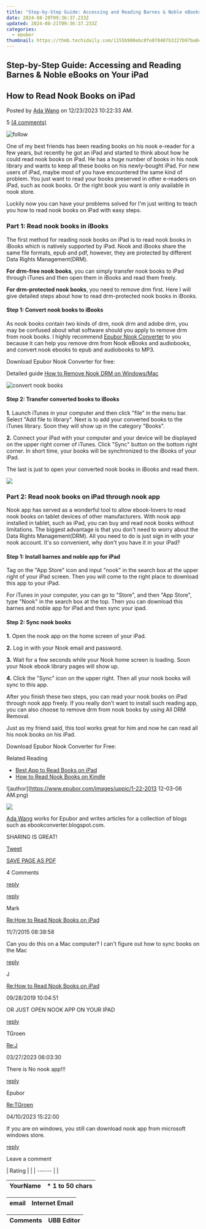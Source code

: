 ```yaml
---
title: "Step-by-Step Guide: Accessing and Reading Barnes & Noble eBooks on Your iPad"
date: 2024-08-20T09:36:37.233Z
updated: 2024-08-21T09:36:37.233Z
categories:
  - epubor
thumbnail: https://thmb.techidaily.com/1155b908ebc8fe078487b3227b97ba044636fc4713be9d07ea00e7f8a9937936.jpeg
---
```


## Step-by-Step Guide: Accessing and Reading Barnes & Noble eBooks on Your iPad

## How to Read Nook Books on iPad

Posted by [Ada Wang](https://plus.google.com/+AdaWang/posts) on 12/23/2023 10:22:33 AM.

5 [(4 comments)](http://www.epubor.com/#comment-area) 



![follow](http://www.epubor.com/images/follow.png)

One of my best friends has been reading books on his nook e-reader for a few years, but recently he got an iPad and started to think about how he could read nook books on iPad. He has a huge number of books in his nook library and wants to keep all these books on his newly-bought iPad. For new users of iPad, maybe most of you have encountered the same kind of problem. You just want to read your books preserved in other e-readers on iPad, such as nook books. Or the right book you want is only available in nook store. 

Luckily now you can have your problems solved for I'm just writing to teach you how to read nook books on iPad with easy steps.

###  Part 1: Read nook books in iBooks

The first method for reading nook books on iPad is to read nook books in iBooks which is natively supported by iPad. Nook and iBooks share the same file formats, epub and pdf, however, they are protected by different Data Rights Management(DRM). 

**For drm-free nook books**, you can simply transfer nook books to iPad through iTunes and then open them in iBooks and read them freely. 

**For drm-protected nook books**, you need to remove drm first. Here I will give detailed steps about how to read drm-protected nook books in iBooks.

#### Step 1: Convert nook books to iBooks

As nook books contain two kinds of drm, nook drm and adobe drm, you may be confused about what software should you apply to remove drm from nook books. I highly recommend [Epubor Nook Converter](https://tools.techidaily.com/epubor/nook-converter/) to you because it can help you remove drm from Nook eBooks and audiobooks, and convert nook ebooks to epub and audiobooks to MP3.

Download Epubor Nook Converter for free:

[](https://tools.techidaily.com/epubor/nook-converter/) [](https://tools.techidaily.com/epubor/nook-converter/) 

Detailed guide [How to Remove Nook DRM on Windows/Mac](https://tools.techidaily.com/epubor/products/)

![convert nook books](http://www.epubor.com/images/uppic/convert-nook-books-1.png)

#### Step 2: Transfer converted books to iBooks

**1.** Launch iTunes in your computer and then click "file" in the menu bar. Select "Add file to library". Next is to add your converted books to the iTunes library. Soon they will show up in the category "Books".

**2.** Connect your iPad with your computer and your device will be displayed on the upper right corner of iTunes. Click "Sync" button on the bottom right corner. In short time, your books will be synchronized to the iBooks of your iPad. 

The last is just to open your converted nook books in iBooks and read them.

<!-- affiliate ads begin -->
<a href="https://store.massmailsoftware.com/order/checkout.php?PRODS=1300375&QTY=1&AFFILIATE=108875&CART=1"><img src="https://secure.avangate.com/images/merchant/dc87c13749315c7217cdc4ac692e704c/banera_for_partners-15_%281%29.jpg" border="0"></a>
<!-- affiliate ads end -->
### Part 2: Read nook books on iPad through nook app

Nook app has served as a wonderful tool to allow ebook-lovers to read nook books on tablet devices of other manufacturers. With nook app installed in tablet, such as iPad, you can buy and read nook books without limitations. The biggest advantage is that you don't need to worry about the Data Rights Management(DRM). All you need to do is just sign in with your nook account. It's so convenient, why don't you have it in your iPad? 

#### Step 1: Install barnes and noble app for iPad

Tag on the "App Store" icon and input "nook" in the search box at the upper right of your iPad screen. Then you will come to the right place to download this app to your iPad.

For iTunes in your computer, you can go to "Store", and then "App Store", type "Nook" in the search box at the top. Then you can download this barnes and noble app for iPad and then sync your ipad.

#### Step 2: Sync nook books

**1.** Open the nook app on the home screen of your iPad.

**2.** Log in with your Nook email and password.

**3.** Wait for a few seconds while your Nook home screen is loading. Soon your Nook ebook library pages will show up.

**4.** Click the "Sync" icon on the upper right. Then all your nook books will sync to this app.

After you finish these two steps, you can read your nook books on iPad through nook app freely. If you really don't want to install such reading app, you can also choose to remove drm from nook books by using All DRM Removal. 

Just as my friend said, this tool works great for him and now he can read all his nook books on his iPad.

Download Epubor Nook Converter for Free:

[](https://tools.techidaily.com/epubor/nook-converter/) [](https://tools.techidaily.com/epubor/nook-converter/) 

Related Reading

* [Best App to Read Books on iPad](https://tools.techidaily.com/epubor/products/)
* [How to Read Nook Books on Kindle](https://tools.techidaily.com/epubor/products/)

![author](https://www.epubor.com/images/uppic/1-22-2013 12-03-06 AM.png)

<!-- affiliate ads begin -->
<a href="https://store.iobit.com/order/checkout.php?PRODS=4596923&QTY=1&AFFILIATE=108875&CART=1"><img src="https://secure.avangate.com/images/merchant/184260348236f9554fe9375772ff966e/ascscan_468X60.png" border="0"></a>
<!-- affiliate ads end -->
[Ada Wang](https://plus.google.com/+AdaWang/posts) works for Epubor and writes articles for a collection of blogs such as ebookconverter.blogspot.com.

SHARING IS GREAT!

[Tweet](https://twitter.com/share) 

[SAVE PAGE AS PDF](https://tools.techidaily.com/epubor/products/) 



4 Comments

[reply](https://tools.techidaily.com/epubor/products/) 

[reply](https://tools.techidaily.com/epubor/products/) 

Mark

[Re:How to Read Nook Books on iPad](https://tools.techidaily.com/epubor/products/)

11/7/2015 08:38:58

Can you do this on a Mac computer? I can't figure out how to sync books on the Mac 

[reply](https://tools.techidaily.com/epubor/products/) 

J 

[Re:How to Read Nook Books on iPad](https://tools.techidaily.com/epubor/products/)

09/28/2019 10:04:51

OR JUST OPEN NOOK APP ON YOUR IPAD

[reply](https://tools.techidaily.com/epubor/products/) 

TGroen

[Re:J](https://tools.techidaily.com/epubor/products/)

03/27/2023 06:03:30

There is No nook app!!!

[reply](https://tools.techidaily.com/epubor/products/) 

Epubor

[Re:TGroen](https://tools.techidaily.com/epubor/products/)

04/10/2023 15:22:00

If you are on windows, you still can download nook app from microsoft windows store.  

[reply](https://tools.techidaily.com/epubor/products/) 

Leave a comment

| Rating |  |
| ------ |  |

| YourName | \*  1 to 50 chars |
| -------- | ----------------- |

| email | Internet Email |
| ----- | -------------- |

| Comments | UBB Editor |
| -------- | ---------- |

<ins class="adsbygoogle"
     style="display:block"
     data-ad-format="autorelaxed"
     data-ad-client="ca-pub-7571918770474297"
     data-ad-slot="1223367746"></ins>



<ins class="adsbygoogle"
     style="display:block"
     data-ad-client="ca-pub-7571918770474297"
     data-ad-slot="8358498916"
     data-ad-format="auto"
     data-full-width-responsive="true"></ins>
